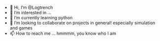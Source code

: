 - 👋 Hi, I’m @Logtrench
- 👀 I’m interested in ...
- 🌱 I’m currently learning python
- 💞️ I’m looking to collaborate on projects in general! especially simulation and games
- 📫 How to reach me ... hmmmm, you know who I am

<!---
Logtrench/Logtrench is a ✨ special ✨ repository because its `README.md` (this file) appears on your GitHub profile.
You can click the Preview link to take a look at your changes.
--->
